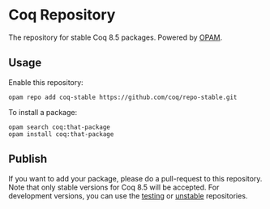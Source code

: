 # Coq Repository
The repository for stable Coq 8.5 packages. Powered by [OPAM](http://opam.ocamlpro.com/).

## Usage
Enable this repository:

    opam repo add coq-stable https://github.com/coq/repo-stable.git

To install a package:

    opam search coq:that-package
    opam install coq:that-package

## Publish
If you want to add your package, please do a pull-request to this repository. Note that only stable versions for Coq 8.5 will be accepted. For development versions, you can use the [testing](https://github.com/coq/repo-testing) or [unstable](https://github.com/coq/repo-unstable) repositories.
